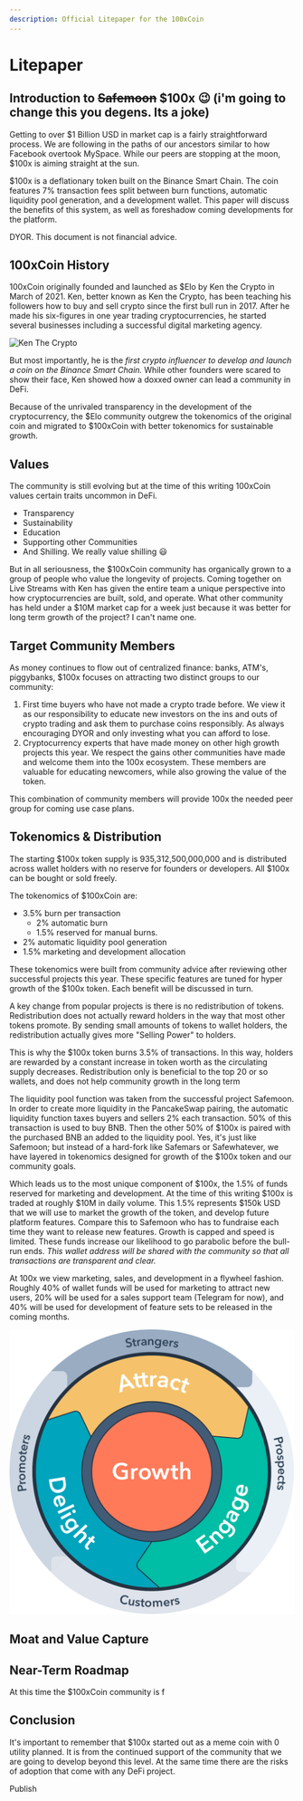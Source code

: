 ```yaml
---
description: Official Litepaper for the 100xCoin
---
```


# Litepaper

## Introduction to ~~Safemoon~~ $100x 😉 \(i'm going to change this you degens. Its a joke\) 

Getting to over $1 Billion USD in market cap is a fairly straightforward process. We are following in the paths of our ancestors similar to how Facebook overtook MySpace. While our peers are stopping at the moon, $100x is aiming straight at the sun.

$100x is a deflationary token built on the Binance Smart Chain. The coin features 7% transaction fees split between burn functions, automatic liquidity pool generation, and a development wallet. This paper will discuss the benefits of this system, as well as foreshadow coming developments for the platform. 

DYOR. This document is not financial advice. 

## 100xCoin History 

100xCoin originally founded and launched as $Elo by Ken the Crypto in March of 2021.  Ken, better known as Ken the Crypto, has been teaching his followers how to buy and sell crypto since the first bull run in 2017. After he made his six-figures in one year trading cryptocurrencies, he started several businesses including a successful digital marketing agency.

                                           

![Ken The Crypto](https://miro.medium.com/max/2558/1*1C99PFc30MTYy-iyvkxidg.png)

But most importantly, he is the _first crypto influencer to develop and launch a coin on the Binance Smart Chain._ While other founders were scared to show their face, Ken showed how a doxxed owner can lead a community in DeFi. 

Because of the unrivaled transparency in the development of the cryptocurrency, the $Elo community outgrew the tokenomics of the original coin and migrated to $100xCoin with better tokenomics for sustainable growth. 

## Values 

The community is still evolving but at the time of this writing 100xCoin values certain traits uncommon in DeFi.

* Transparency
* Sustainability 
* Education
* Supporting other Communities
* And Shilling. We really value shilling 😃 

But in all seriousness, the $100xCoin community has organically grown to a group of people who value the longevity of projects. Coming together on Live Streams with Ken has given the entire team a unique perspective into how cryptocurrencies are built, sold, and operate. What other community has held under a $10M market cap for a week just because it was better for long term growth of the project? I can't name one. 

## Target Community Members

As money continues to flow out of centralized finance: banks, ATM's, piggybanks, $100x focuses on attracting two distinct groups to our community:

1. First time buyers who have not made a crypto trade before. We view it as our responsibility to educate new investors on the ins and outs of crypto trading and ask them to purchase coins responsibly. As always encouraging DYOR and only investing what you can afford to lose. 
2. Cryptocurrency experts that have made money on other high growth projects this year. We respect the gains other communities have made and welcome them into the 100x ecosystem. These members are valuable for educating newcomers, while also growing the value of the token. 

This combination of community members will provide 100x the needed peer group for coming use case plans.

## Tokenomics & Distribution 

The starting $100x token supply is 935,312,500,000,000 and is distributed across wallet holders with no reserve for founders or developers. All $100x can be bought or sold freely. 

The tokenomics of $100xCoin are:

* 3.5% burn per transaction
  * 2% automatic burn
  * 1.5% reserved for manual burns. 
* 2% automatic liquidity pool generation
* 1.5% marketing and development allocation

These tokenomics were built from community advice after reviewing other successful projects this year. These specific features are tuned for hyper growth of the $100x token. Each benefit will be discussed in turn. 

A key change from popular projects is there is no redistribution of tokens. Redistribution does not actually reward holders in the way that most other tokens promote. By sending small amounts of tokens to wallet holders, the redistribution actually gives more "Selling Power" to holders. 

This is why the $100x token burns 3.5% of transactions. In this way, holders are rewarded by a constant increase in token worth as the circulating supply decreases. Redistribution only is beneficial to the top 20 or so wallets, and does not help community growth in the long term

The liquidity pool function was taken from the successful project Safemoon. In order to create more liquidity in the PancakeSwap pairing, the automatic liquidity function taxes buyers and sellers 2% each transaction. 50% of this transaction is used to buy BNB. Then the other 50% of $100x is paired with the purchased BNB an added to the liquidity pool. Yes, it's just like Safemoon; but instead of a hard-fork like Safemars or Safewhatever, we have layered in tokenomics designed for growth of the $100x token and our community goals. 

Which leads us to the most unique component of $100x, the 1.5% of funds reserved for marketing and development. At the time of this writing $100x is traded at roughly $10M in daily volume. This 1.5% represents $150k USD that we will use to market the growth of the token, and develop future platform features. Compare this to Safemoon who has to fundraise each time they want to release new features. Growth is capped and speed is limited. These funds increase our likelihood to go parabolic before the bull-run ends. _This wallet address will be shared with the community so that all transactions are transparent and clear._ 

At 100x we view marketing, sales, and development in a flywheel fashion. Roughly 40% of wallet funds will be used for marketing to attract new users, 20% will be used for a sales support team \(Telegram for now\), and 40% will be used for development of feature sets to be released in the coming months. 

![100x Sales &amp; Development Flywheel](.gitbook/assets/image%20%281%29.png)

## Moat and Value Capture

## Near-Term Roadmap

At this time the $100xCoin community is f

## Conclusion

It's important to remember that $100x started out as a meme coin with 0 utility planned. It is from the continued support of the community that we are going to develop beyond this level. At the same time there are the risks of adoption that come with any DeFi project. 



Publish











